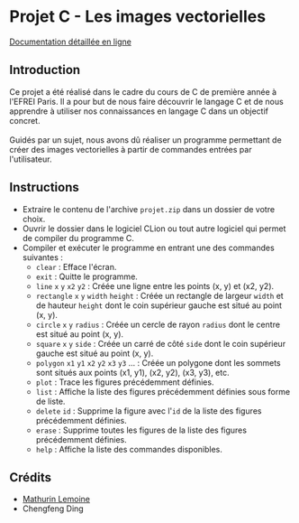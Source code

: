 # Projet C - Les images vectorielles

[Documentation détaillée en ligne](https://mathu-lmn.is-a.dev/documentation/index.html)

## Introduction

Ce projet a été réalisé dans le cadre du cours de C de première année à l'EFREI Paris. Il a pour but de nous faire découvrir le langage C et de nous apprendre à utiliser nos connaissances en langage C dans un objectif concret.
<br><br>
Guidés par un sujet, nous avons dû réaliser un programme permettant de créer des images vectorielles à partir de commandes entrées par l'utilisateur.

## Instructions

- Extraire le contenu de l'archive `projet.zip` dans un dossier de votre choix.
- Ouvrir le dossier dans le logiciel CLion ou tout autre logiciel qui permet de compiler du programme C.
- Compiler et exécuter le programme en entrant une des commandes suivantes : 
  - `clear` : Efface l'écran.
  - `exit` : Quitte le programme.
  - `line` `x` `y` `x2` `y2` : Créée une ligne entre les points (x, y) et (x2, y2).
  - `rectangle` `x` `y` `width` `height` : Créée un rectangle de largeur `width` et de hauteur `height` dont le coin supérieur gauche est situé au point (x, y).
  - `circle` `x` `y` `radius` : Créée un cercle de rayon `radius` dont le centre est situé au point (x, y).
  - `square` `x` `y` `side` : Créée un carré de côté `side` dont le coin supérieur gauche est situé au point (x, y).
  - `polygon` `x1` `y1` `x2` `y2` `x3` `y3` ... : Créée un polygone dont les sommets sont situés aux points (x1, y1), (x2, y2), (x3, y3), etc.
  - `plot` : Trace les figures précédemment définies.
  - `list` : Affiche la liste des figures précédemment définies sous forme de liste.
  - `delete` `id` : Supprime la figure avec l'`id` de la liste des figures précédemment définies.
  - `erase` : Supprime toutes les figures de la liste des figures précédemment définies.
  - `help` : Affiche la liste des commandes disponibles.

## Crédits

- [Mathurin Lemoine](https://github.com/Mathu-lmn)
- Chengfeng Ding